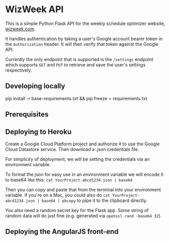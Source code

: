 # WizWeek API

This is a simple Python Flask API for the weekly schedule optimizer website,
[wizweek.com](https://wizweek.com).

It handles authentication by taking a user's Google account bearer token in the
`Authorization` header. It will then verify that token against the Google API.

Currently the only endpoint that is supported is the `/settings` endpoint which
supports `GET` and `PUT` to retrieve and save the user's settings respectively.

## Developing locally

pip install -r base-requirements.txt && pip freeze > requirements.txt

## Prerequisites



## Deploying to Heroku

Create a Google Cloud Platform project and authorize it to use the Google
Cloud Datastore service. Then download a .json credentials file.

For simplicity of deployment, we will be setting the credentials via an
environment variable.

To format the json for easy use in an environment variable we will encode it to
base64 like this: 
`cat YourProject-abcd1234.json | base64`

Then you can copy and paste that from the terminal into your environment
variable. If you're on a Mac, you could also do `cat YourProject-abcd1234.json | base64 | pbcopy` to pipe it to the clipboard directly.

You also need a random secret key for the Flask app. Some string of random
data will do just fine (e.g. generated via `openssl rand -base64 32`).

## Deploying the AngularJS front-end


